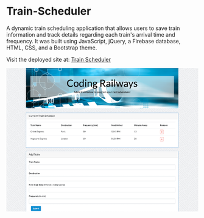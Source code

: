 # Train-Scheduler

A dynamic train scheduling application that allows users to save train information and track details regarding each train's arrival time and frequency. It was built using JavaScript, jQuery, a Firebase database, HTML, CSS, and a Bootstrap theme. 

Visit the deployed site at: [Train Scheduler](https://michelle-88.github.io/Train-Scheduler/)

![Screenshot](./assets/images/Train-Screenshot.png)
